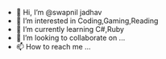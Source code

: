 - 👋 Hi, I’m @swapnil jadhav
- 👀 I’m interested in Coding,Gaming,Reading
- 🌱 I’m currently learning C#,Ruby
- 💞️ I’m looking to collaborate on ...
- 📫 How to reach me ...

<!---
swapnil9764/swapnil9764 is a ✨ special ✨ repository because its `README.md` (this file) appears on your GitHub profile.
You can click the Preview link to take a look at your changes.
--->
